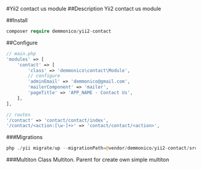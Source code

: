 #Yii2 contact us module
##Description
Yii2 contact us module


##Install
```php
composer require demmonico/yii2-contact
```


##Configure 

```php
// main.php
'modules' => [
    'contact' => [
        'class' => 'demmonico\contact\Module',
        // configure
        'adminEmail' => 'demmonico@gmail.com',
        'mailerComponent' => 'mailer',
        'pageTitle' => 'APP_NAME - Contact Us',
    ],
],
```
```php
// routes
'/contact' => 'contact/contact/index',
'/contact/<action:[\w-]+>' => 'contact/contact/<action>',
```


###Migrations
```php
php ./yii migrate/up --migrationPath=@vendor/demmonico/yii2-contact/src/migrations
```




###Multiton
Class Multiton. Parent for create own simple multiton